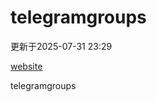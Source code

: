 # telegramgroups
更新于2025-07-31 23:29

[website](https://allgroups.github.io/telegramgroups/)

telegramgroups
